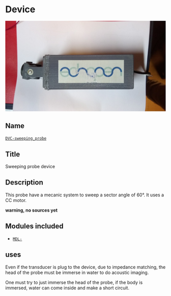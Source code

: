 # Device
![](viewme.png)

## Name
[`DVC-sweeping_probe`]()

## Title
Sweeping probe device

## Description
This probe have a mecanic system to sweep a sector angle of 60°. It uses a CC motor.

**warning, no sources yet**

## Modules included
* [`MDL-`]()

## uses
Even if the transducer is plug to the device, due to impedance matching, the head of the probe must be immerse in water to do acoustic imaging.

One must try to just immerse the head of the probe, if the body is immersed, water can come inside and make a short circuit.
